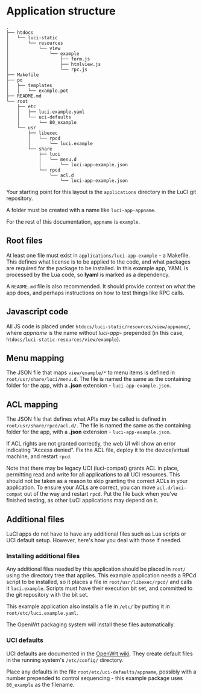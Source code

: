 # Application structure

```
.
├── htdocs
│   └── luci-static
│       └── resources
│           └── view
│               └── example
│                   ├── form.js
│                   ├── htmlview.js
│                   └── rpc.js
├── Makefile
├── po
│   ├── templates
│   │   └── example.pot
├── README.md
└── root
    ├── etc
    │   ├── luci.example.yaml
    │   └── uci-defaults
    │       └── 80_example
    └── usr
        ├── libexec
        │   └── rpcd
        │       └── luci.example
        └── share
            ├── luci
            │   └── menu.d
            │       └── luci-app-example.json
            └── rpcd
                └── acl.d
                    └── luci-app-example.json

```

Your starting point for this layout is the `applications` directory in the LuCI git repository.

A folder must be created with a name like `luci-app-appname`.

For the rest of this documentation, `appname` is `example`.

## Root files

At least one file must exist in `applications/luci-app-example` - a Makefile. This defines what license is to be applied to the code, and what packages are required for the package to be installed. In this example app, YAML is processed by the Lua code, so **lyaml** is marked as a dependency.

A `README.md` file is also recommended. It should provide context on what the app does, and perhaps instructions on how to test things like RPC calls.

## Javascript code

All JS code is placed under `htdocs/luci-static/resources/view/appname/`, where *appname* is the name without *luci-app-* prepended (in this case, `htdocs/luci-static-resources/view/example`).

## Menu mapping

The JSON file that maps `view/example/*` to menu items is defined in `root/usr/share/luci/menu.d`. The file is named the same as the containing folder for the app, with a **.json** extension - `luci-app-example.json`.

## ACL mapping

The JSON file that defines what APIs may be called is defined in `root/usr/share/rpcd/acl.d/`. The file is named the same as the containing folder for the app, with a **.json** extension - `luci-app-example.json`.

If ACL rights are not granted correctly, the web UI will show an error indicating "Access denied". Fix the ACL file, deploy it to the device/virtual machine, and restart `rpcd`.

Note that there may be legacy UCI (luci-compat) grants ACL in place, permitting read and write for all applications to all UCI resources. This should not be taken as a reason to skip granting the correct ACLs in your application. To ensure your ACLs are correct, you can move `acl.d/luci-compat` out of the way and restart `rpcd`. Put the file back when you've finished testing, as other LuCI applications may depend on it.

## Additional files

LuCI apps do not have to have any additional files such as Lua scripts or UCI default setup. However, here's how you deal with those if needed.

### Installing additional files

Any additional files needed by this application should be placed in `root/` using the directory tree that applies. This example application needs a RPCd script to be installed, so it places a file in `root/usr/libexec/rpcd/` and calls it `luci.example`. Scripts must have their execution bit set, and committed to the git repository with the bit set.

This example application also installs a file in `/etc/` by putting it in `root/etc/luci.example.yaml`.

The OpenWrt packaging system will install these files automatically.

### UCI defaults

UCI defaults are documented in the [OpenWrt wiki](https://openwrt.org/docs/guide-developer/uci-defaults). They create default files in the running system's `/etc/config/` directory.

Place any defaults in the file `root/etc/uci-defaults/appname`, possibly with a number prepended to control sequencing - this example package uses `80_example` as the filename.

